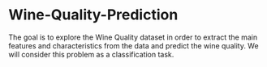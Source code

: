 # Wine-Quality-Prediction
The goal is to explore the Wine Quality dataset in order to extract the main features and characteristics from the data and predict the wine quality. We will consider this problem as a classification task. 
